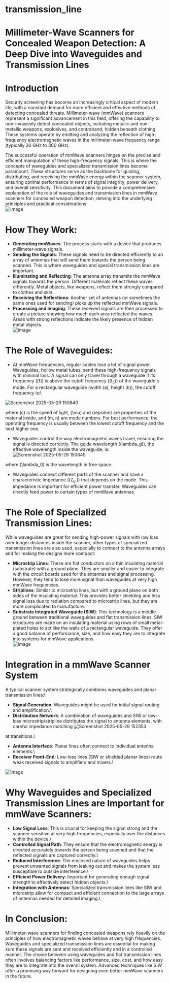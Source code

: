 # transmission_line
# Millimeter-Wave Scanners for Concealed Weapon Detection: A Deep Dive into Waveguides and Transmission Lines
# Introduction
Security screening has become an increasingly critical aspect of modern life, with a constant demand for more efficient and effective methods of detecting concealed threats. Millimeter-wave (mmWave) scanners represent a significant advancement in this field, offering the capability to non-invasively detect concealed objects, including metallic and non-metallic weapons, explosives, and contraband, hidden beneath clothing. These systems operate by emitting and analyzing the reflection of high-frequency electromagnetic waves in the millimeter-wave frequency range (typically 30 GHz to 300 GHz).

The successful operation of mmWave scanners hinges on the precise and efficient manipulation of these high-frequency signals. This is where the concepts of waveguides and specialized transmission lines become paramount. These structures serve as the backbone for guiding, distributing, and receiving the mmWave energy within the scanner system, ensuring optimal performance in terms of signal integrity, power delivery, and overall sensitivity. This document aims to provide a comprehensive explanation of the role of waveguides and transmission lines in mmWave scanners for concealed weapon detection, delving into the underlying principles and practical considerations.\
![image](https://github.com/user-attachments/assets/e83b899d-a705-49ab-a937-2f60c79ff523)



# How They Work:

* **Generating mmWaves**: The process starts with a device that produces millimeter-wave signals.
* **Sending the Signals**: These signals need to be directed efficiently to an array of antennas that will send them towards the person being scanned. This is where waveguides and special transmission lines are important.
* **Illuminating and Reflecting**: The antenna array transmits the mmWave signals towards the person. Different materials reflect these waves differently. Metal objects, like weapons, reflect them strongly compared to clothes and skin.
* **Receiving the Reflections**: Another set of antennas (or sometimes the same ones used for sending) picks up the reflected mmWave signals.
* **Processing and Imaging**: These received signals are then processed to create a picture showing how much each area reflected the waves. Areas with strong reflections indicate the likely presence of hidden metal objects.\
  ![image](https://github.com/user-attachments/assets/522fec67-5bd1-40a9-8767-050181e9e5c8)


# The Role of Waveguides:

* At mmWave frequencies, regular cables lose a lot of signal power. Waveguides, hollow metal tubes, send these high-frequency signals with minimal loss. A signal can only travel through a waveguide if its frequency ((f)) is above the cutoff frequency ((f<sub>c</sub>)) of the waveguide's mode. For a rectangular waveguide (width (a), height (b)), the cutoff frequency is:\

![Screenshot 2025-05-29 150840](https://github.com/user-attachments/assets/27246285-b40b-4a35-92b3-8cb10cadce0b)

where (c) is the speed of light, (\mu) and (\epsilon) are properties of the material inside, and (m, n) are mode numbers. For best performance, the operating frequency is usually between the lowest cutoff frequency and the next higher one.
* Waveguides control the way electromagnetic waves travel, ensuring the signal is directed correctly. The guide wavelength ((lambda_g)), the effective wavelength inside the waveguide, is:\
![Screenshot 2025-05-29 150845](https://github.com/user-attachments/assets/bcb14653-1fb7-4f73-9c46-5c657cc535e1)

where (\lambda_0) is the wavelength in free space.
* Waveguides connect different parts of the scanner and have a characteristic impedance ((Z<sub>0 </sub>)) that depends on the mode. This impedance is important for efficient power transfer.
Waveguides can directly feed power to certain types of mmWave antennas.



# The Role of Specialized Transmission Lines:

While waveguides are great for sending high-power signals with low loss over longer distances inside the scanner, other types of specialized transmission lines are also used, especially to connect to the antenna arrays and for making the designs more compact:

* **Microstrip Lines**: These are flat conductors on a thin insulating material (substrate) with a ground plane. They are smaller and easier to integrate with the circuit boards used for the antennas and signal processing. However, they tend to lose more signal than waveguides at very high mmWave frequencies.
* **Striplines**: Similar to microstrip lines, but with a ground plane on both sides of the insulating material. This provides better shielding and less signal loss due to radiation compared to microstrip lines, but they are more complicated to manufacture.
* **Substrate Integrated Waveguide (SIW)**: This technology is a middle ground between traditional waveguides and flat transmission lines. SIW structures are made on an insulating material using rows of small metal-plated holes to act like the walls of a rectangular waveguide. They offer a good balance of performance, size, and how easy they are to integrate into systems for mmWave applications.\
  ![image](https://github.com/user-attachments/assets/6ae96c50-3af3-4528-83e6-60b4782b0751)


# Integration in a mmWave Scanner System
A typical scanner system strategically combines waveguides and planar transmission lines:\

* **Signal Generation**: Waveguides might be used for initial signal routing and amplification.\
* **Distribution Network**: A combination of waveguides and SIW or low-loss microstrip/stripline distributes the signal to antenna elements, with careful impedance matching ![Screenshot 2025-05-29 152353](https://github.com/user-attachments/assets/78dbd208-0c99-4ca5-81e9-a721ce2b23fb)

at transitions.\
* **Antenna Interface**: Planar lines often connect to individual antenna elements.\
* **Receiver Front-End**: Low-loss lines (SIW or shielded planar lines) route weak received signals to amplifiers and mixers.\

![image](https://github.com/user-attachments/assets/d51b56d9-0a72-4a12-a15d-c6f9e29693ef)

# Why Waveguides and Specialized Transmission Lines are Important for mmWave Scanners:

* **Low Signal Loss**: This is crucial for keeping the signal strong and the scanner sensitive at very high frequencies, especially over the distances within the device.\
* **Controlled Signal Path**: They ensure that the electromagnetic energy is directed accurately towards the person being scanned and that the reflected signals are captured correctly.\
* **Reduced Interference**: The enclosed nature of waveguides helps prevent unwanted signals from leaking out and makes the system less susceptible to outside interference.\
* **Efficient Power Delivery**: Important for generating enough signal strength to effectively detect hidden objects.\
* **Integration with Antennas**: Specialized transmission lines like SIW and microstrip allow for compact and efficient connection to the large arrays of antennas needed for detailed imaging.\

# In Conclusion:

Millimeter-wave scanners for finding concealed weapons rely heavily on the principles of how electromagnetic waves behave at very high frequencies. Waveguides and specialized transmission lines are essential for making sure these signals are sent and received efficiently and in a controlled manner. The choice between using waveguides and flat transmission lines often involves balancing factors like performance, size, cost, and how easy they are to integrate into the overall system. Advanced techniques like SIW offer a promising way forward for designing even better mmWave scanners in the future.





